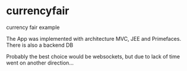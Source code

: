 # currencyfair
currency fair example

The App was implemented with architecture MVC, JEE and Primefaces.
There is also a backend DB

Probably the best choice would be websockets, but due to lack of time went
on another direction...
